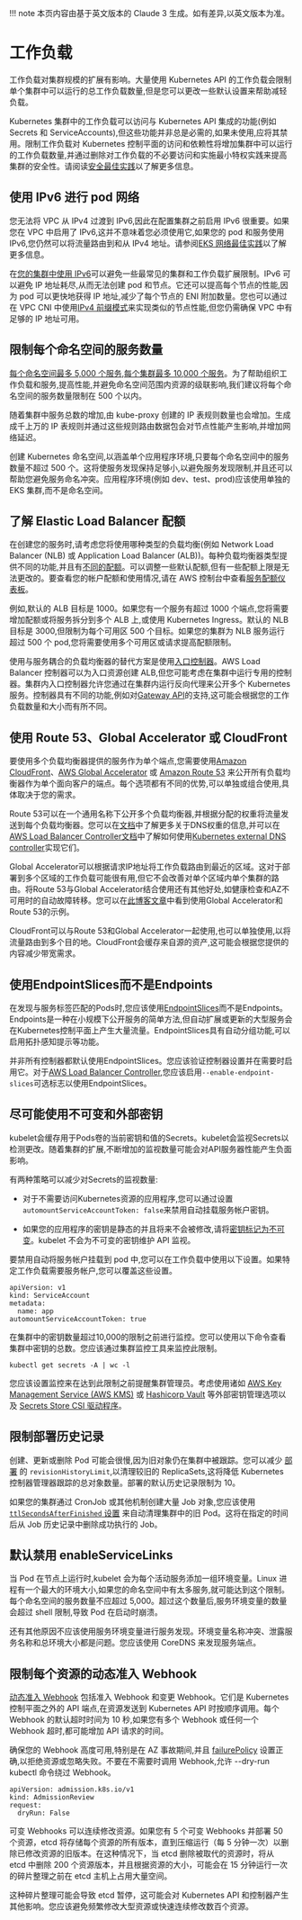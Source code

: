 
!!! note
    本页内容由基于英文版本的 Claude 3 生成。如有差异,以英文版本为准。

# 工作负载

工作负载对集群规模的扩展有影响。大量使用 Kubernetes API 的工作负载会限制单个集群中可以运行的总工作负载数量,但是您可以更改一些默认设置来帮助减轻负载。

Kubernetes 集群中的工作负载可以访问与 Kubernetes API 集成的功能(例如 Secrets 和 ServiceAccounts),但这些功能并非总是必需的,如果未使用,应将其禁用。限制工作负载对 Kubernetes 控制平面的访问和依赖性将增加集群中可以运行的工作负载数量,并通过删除对工作负载的不必要访问和实施最小特权实践来提高集群的安全性。请阅读[安全最佳实践](https://aws.github.io/aws-eks-best-practices/security/docs/)以了解更多信息。

## 使用 IPv6 进行 pod 网络

您无法将 VPC 从 IPv4 过渡到 IPv6,因此在配置集群之前启用 IPv6 很重要。如果您在 VPC 中启用了 IPv6,这并不意味着您必须使用它,如果您的 pod 和服务使用 IPv6,您仍然可以将流量路由到和从 IPv4 地址。请参阅[EKS 网络最佳实践](https://aws.github.io/aws-eks-best-practices/networking/index/)以了解更多信息。

在[您的集群中使用 IPv6](https://docs.aws.amazon.com/eks/latest/userguide/cni-ipv6.html)可以避免一些最常见的集群和工作负载扩展限制。IPv6 可以避免 IP 地址耗尽,从而无法创建 pod 和节点。它还可以提高每个节点的性能,因为 pod 可以更快地获得 IP 地址,减少了每个节点的 ENI 附加数量。您也可以通过在 VPC CNI 中使用[IPv4 前缀模式](https://aws.github.io/aws-eks-best-practices/networking/prefix-mode/)来实现类似的节点性能,但您仍需确保 VPC 中有足够的 IP 地址可用。

## 限制每个命名空间的服务数量

[每个命名空间最多 5,000 个服务,每个集群最多 10,000 个服务](https://github.com/kubernetes/community/blob/master/sig-scalability/configs-and-limits/thresholds.md)。为了帮助组织工作负载和服务,提高性能,并避免命名空间范围内资源的级联影响,我们建议将每个命名空间的服务数量限制在 500 个以内。

随着集群中服务总数的增加,由 kube-proxy 创建的 IP 表规则数量也会增加。生成成千上万的 IP 表规则并通过这些规则路由数据包会对节点性能产生影响,并增加网络延迟。

创建 Kubernetes 命名空间,以涵盖单个应用程序环境,只要每个命名空间中的服务数量不超过 500 个。这将使服务发现保持足够小,以避免服务发现限制,并且还可以帮助您避免服务命名冲突。应用程序环境(例如 dev、test、prod)应该使用单独的 EKS 集群,而不是命名空间。

## 了解 Elastic Load Balancer 配额

在创建您的服务时,请考虑您将使用哪种类型的负载均衡(例如 Network Load Balancer (NLB) 或 Application Load Balancer (ALB))。每种负载均衡器类型提供不同的功能,并且有[不同的配额](https://docs.aws.amazon.com/elasticloadbalancing/latest/application/load-balancer-limits.html)。可以调整一些默认配额,但有一些配额上限是无法更改的。要查看您的帐户配额和使用情况,请在 AWS 控制台中查看[服务配额仪表板](http://console.aws.amazon.com/servicequotas)。

例如,默认的 ALB 目标是 1000。如果您有一个服务有超过 1000 个端点,您将需要增加配额或将服务拆分到多个 ALB 上,或使用 Kubernetes Ingress。默认的 NLB 目标是 3000,但限制为每个可用区 500 个目标。如果您的集群为 NLB 服务运行超过 500 个 pod,您将需要使用多个可用区或请求提高配额限制。

使用与服务耦合的负载均衡器的替代方案是使用[入口控制器](https://kubernetes.io/docs/concepts/services-networking/ingress-controllers/)。AWS Load Balancer 控制器可以为入口资源创建 ALB,但您可能考虑在集群中运行专用的控制器。集群内入口控制器允许您通过在集群内运行反向代理来公开多个 Kubernetes 服务。控制器具有不同的功能,例如对[Gateway API](https://gateway-api.sigs.k8s.io/)的支持,这可能会根据您的工作负载数量和大小而有所不同。

## 使用 Route 53、Global Accelerator 或 CloudFront

要使用多个负载均衡器提供的服务作为单个端点,您需要使用[Amazon CloudFront](https://aws.amazon.com/cloudfront/)、[AWS Global Accelerator](https://aws.amazon.com/global-accelerator/) 或 [Amazon Route 53](https://aws.amazon.com/route53/) 来公开所有负载均衡器作为单个面向客户的端点。每个选项都有不同的优势,可以单独或组合使用,具体取决于您的需求。

Route 53可以在一个通用名称下公开多个负载均衡器,并根据分配的权重将流量发送到每个负载均衡器。您可以在[文档](https://docs.aws.amazon.com/Route53/latest/DeveloperGuide/resource-record-sets-values-weighted.html#rrsets-values-weighted-weight)中了解更多关于DNS权重的信息,并可以在[AWS Load Balancer Controller文档](https://kubernetes-sigs.github.io/aws-load-balancer-controller/v2.4/guide/integrations/external_dns/#usage)中了解如何使用[Kubernetes external DNS controller](https://github.com/kubernetes-sigs/external-dns)实现它们。

Global Accelerator可以根据请求IP地址将工作负载路由到最近的区域。这对于部署到多个区域的工作负载可能很有用,但它不会改善对单个区域内单个集群的路由。将Route 53与Global Accelerator结合使用还有其他好处,如健康检查和AZ不可用时的自动故障转移。您可以在[此博客文章](https://aws.amazon.com/blogs/containers/operating-a-multi-regional-stateless-application-using-amazon-eks/)中看到使用Global Accelerator和Route 53的示例。

CloudFront可以与Route 53和Global Accelerator一起使用,也可以单独使用,以将流量路由到多个目的地。CloudFront会缓存来自源的资产,这可能会根据您提供的内容减少带宽需求。

## 使用EndpointSlices而不是Endpoints

在发现与服务标签匹配的Pods时,您应该使用[EndpointSlices](https://kubernetes.io/docs/concepts/services-networking/endpoint-slices/)而不是Endpoints。Endpoints是一种在小规模下公开服务的简单方法,但自动扩展或更新的大型服务会在Kubernetes控制平面上产生大量流量。EndpointSlices具有自动分组功能,可以启用拓扑感知提示等功能。

并非所有控制器都默认使用EndpointSlices。您应该验证控制器设置并在需要时启用它。对于[AWS Load Balancer Controller](https://kubernetes-sigs.github.io/aws-load-balancer-controller/v2.4/deploy/configurations/#controller-command-line-flags),您应该启用`--enable-endpoint-slices`可选标志以使用EndpointSlices。

## 尽可能使用不可变和外部密钥

kubelet会缓存用于Pods卷的当前密钥和值的Secrets。kubelet会监视Secrets以检测更改。随着集群的扩展,不断增加的监视数量可能会对API服务器性能产生负面影响。

有两种策略可以减少对Secrets的监视数量:

* 对于不需要访问Kubernetes资源的应用程序,您可以通过设置`automountServiceAccountToken: false`来禁用自动挂载服务帐户密钥。

* 如果您的应用程序的密钥是静态的并且将来不会被修改,请将[密钥标记为不可变](https://kubernetes.io/docs/concepts/configuration/secret/#secret-immutable)。kubelet 不会为不可变的密钥维护 API 监视。

要禁用自动将服务帐户挂载到 pod 中,您可以在工作负载中使用以下设置。如果特定工作负载需要服务帐户,您可以覆盖这些设置。
```
apiVersion: v1
kind: ServiceAccount
metadata:
  name: app
automountServiceAccountToken: true
```


在集群中的密钥数量超过10,000的限制之前进行监控。您可以使用以下命令查看集群中密钥的总数。您应该通过集群监控工具来监控此限制。
```
kubectl get secrets -A | wc -l
```


您应该设置监控来在达到此限制之前提醒集群管理员。考虑使用诸如 [AWS Key Management Service (AWS KMS)](https://aws.amazon.com/kms/) 或 [Hashicorp Vault](https://www.vaultproject.io/) 等外部密钥管理选项以及 [Secrets Store CSI 驱动程序](https://secrets-store-csi-driver.sigs.k8s.io/)。

## 限制部署历史记录

创建、更新或删除 Pod 可能会很慢,因为旧对象仍在集群中被跟踪。您可以减少 [部署](https://kubernetes.io/docs/concepts/workloads/controllers/deployment/#clean-up-policy) 的 `revisionHistoryLimit`,以清理较旧的 ReplicaSets,这将降低 Kubernetes 控制器管理器跟踪的总对象数量。部署的默认历史记录限制为 10。

如果您的集群通过 CronJob 或其他机制创建大量 Job 对象,您应该使用 [`ttlSecondsAfterFinished` 设置](https://kubernetes.io/docs/concepts/workloads/controllers/ttlafterfinished/) 来自动清理集群中的旧 Pod。这将在指定的时间后从 Job 历史记录中删除成功执行的 Job。

## 默认禁用 enableServiceLinks

当 Pod 在节点上运行时,kubelet 会为每个活动服务添加一组环境变量。Linux 进程有一个最大的环境大小,如果您的命名空间中有太多服务,就可能达到这个限制。每个命名空间的服务数量不应超过 5,000。超过这个数量后,服务环境变量的数量会超过 shell 限制,导致 Pod 在启动时崩溃。

还有其他原因不应该使用服务环境变量进行服务发现。环境变量名称冲突、泄露服务名称和总环境大小都是问题。您应该使用 CoreDNS 来发现服务端点。

## 限制每个资源的动态准入 Webhook

[动态准入 Webhook](https://kubernetes.io/docs/reference/access-authn-authz/extensible-admission-controllers/) 包括准入 Webhook 和变更 Webhook。它们是 Kubernetes 控制平面之外的 API 端点,在资源发送到 Kubernetes API 时按顺序调用。每个 Webhook 的默认超时时间为 10 秒,如果您有多个 Webhook 或任何一个 Webhook 超时,都可能增加 API 请求的时间。

确保您的 Webhook 高度可用,特别是在 AZ 事故期间,并且 [failurePolicy](https://kubernetes.io/docs/reference/access-authn-authz/extensible-admission-controllers/#failure-policy) 设置正确,以拒绝资源或忽略失败。不要在不需要时调用 Webhook,允许 --dry-run kubectl 命令绕过 Webhook。
```
apiVersion: admission.k8s.io/v1
kind: AdmissionReview
request:
  dryRun: False
```

可变 Webhooks 可以连续修改资源。如果您有 5 个可变 Webhooks 并部署 50 个资源，etcd 将存储每个资源的所有版本，直到压缩运行（每 5 分钟一次）以删除已修改资源的旧版本。在这种情况下，当 etcd 删除被取代的资源时，将从 etcd 中删除 200 个资源版本，并且根据资源的大小，可能会在 15 分钟运行一次的碎片整理之前在 etcd 主机上占用大量空间。

这种碎片整理可能会导致 etcd 暂停，这可能会对 Kubernetes API 和控制器产生其他影响。您应该避免频繁修改大型资源或快速连续修改数百个资源。
